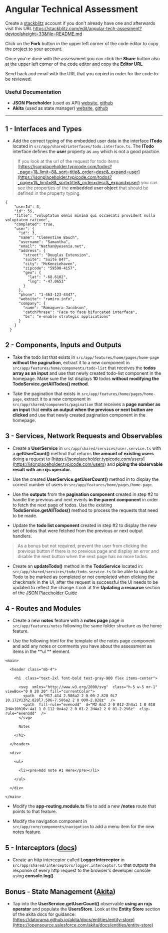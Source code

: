 # Angular Technical Assessment

 Create a [stackblitz](https://stackblitz.com/) account if you don't already have one and afterwards visit this URL https://stackblitz.com/edit/angular-tech-assesment?devtoolsheight=33&file=README.md

Click on the **Fork** button in the upper left corner of the code editor to copy the project to your account.

Once you're done with the assessment you can click the **Share** button also at the upper left corner of the code editor and copy the **Editor URL**

Send back and email with the URL that you copied in order for the code to be reviewed.

### Useful Documentation
 - **JSON Placeholder** (used as API) [website](https://jsonplaceholder.typicode.com/guide/), [github](https://github.com/typicode/json-server)
 - **Akita** (used as state manager) [website](https://datorama.github.io/akita/), [github](https://github.com/datorama/akita/)
---
## 1 - Interfaces and Types

- Add the correct typing of the embedded user data in the interface **ITodo** located in `src/app/shared/interfaces/todo.interface.ts`. The **ITodo** interface defines the **user** property as `any` which is not a good practice.

> If you look at the url of the request for todo items
> [https://jsonplaceholder.typicode.com/todos?_page=1&_limit=8&_sort=title&_order=desc&_expand=user](https://jsonplaceholder.typicode.com/todos?_page=1&_limit=8&_sort=title&_order=desc&_expand=user)
> you can see the properties of the **embedded user object** that should be defined in the property typing.

```
{
    "userId": 3,
    "id": 55,
    "title": "voluptatum omnis minima qui occaecati provident nulla voluptatem ratione",
    "completed": true,
    "user": {
      "id": 3,
      "name": "Clementine Bauch",
      "username": "Samantha",
      "email": "Nathan@yesenia.net",
      "address": {
        "street": "Douglas Extension",
        "suite": "Suite 847",
        "city": "McKenziehaven",
        "zipcode": "59590-4157",
        "geo": {
          "lat": "-68.6102",
          "lng": "-47.0653"
        }
      },
      "phone": "1-463-123-4447",
      "website": "ramiro.info",
      "company": {
        "name": "Romaguera-Jacobson",
        "catchPhrase": "Face to face bifurcated interface",
        "bs": "e-enable strategic applications"
      }
    }
  }
  ```

## 2 - Components, Inputs and Outputs

- Take the todo list that exists in `src/app/features/home/pages/home-page` **without the pagination**, extract it to a new component in `src/app/features/home/components/todo-list` that receives the **todos array as an input** and use that newly created todo-list component in the homepage. Make sure the list displays **10** todos **without modifying the TodoService.getAllTodos() method**.

- Take the pagination that exists in `src/app/features/home/pages/home-page`, extract it to a new component in `src/app/shared/components/pagination` that receives a **page number as an input** that **emits an output when the previous or next button are clicked** and use that newly created pagination component in the homepage. 

##  3 - Services, Network Requests and Observables

- Create a **UserService** in `src/app/shared/services/user.service.ts` with a **getUserCount()** method that returns **the amount of existing users** doing a request to [https://jsonplaceholder.typicode.com/users](https://jsonplaceholder.typicode.com/users) and **piping the observable result with an rxjs operator**.

- Use the created **UserService.getUserCount()** method in to display the correct number of users in `src/app/features/home/pages/home-page`.

- Use the **outputs** from the **pagination component** created in step #2 to handle the previous and next events **in the parent component** in order to fetch the next page of todos. Use the existing **TodoService.getAllTodos()** method to process the requests that need to be made.

- Update the **todo list component** created in step #2 to display the new set of todos that were fetched from the previous or next output handlers.

> As a bonus but not required, prevent the user from clicking the previous button if there is no previous page and display an error and disable the next button when the next page has no more todos.

- Create an **updateTodo()** method in the **TodoService** located in: `src/app/shared/services/todo/todo.service.ts` to be able to update a Todo to be marked as completed or not completed when clicking the checkmark in the UI, after the request is successful the UI needs to be updated to reflect the change. Look at the **Updating a resource** section of the [JSON Placeholder Guide](https://jsonplaceholder.typicode.com/guide/)

## 4 - Routes and Modules

- Create a new **notes** feature with a **notes page** page in `src/app/features/notes` following the same folder structure as the home feature.

- Use the following html for the template of the notes page component and add any notes or comments you have about the assessment as items in the **ul ** element.

```
<main>

  <header class="mb-4">  

    <h1  class="text-2xl font-bold text-gray-900 flex items-center">

      <svg  xmlns="http://www.w3.org/2000/svg"  class="h-5 w-5 mr-1"  viewBox="0 0 20 20" fill="currentColor">
        <path  d="M17.414 2.586a2 2 0 00-2.828 0L7 10.172V13h2.828l7.586-7.586a2 2 0 000-2.828z"  />
        <path  fill-rule="evenodd"  d="M2 6a2 2 0 012-2h4a1 1 0 010 2H4v10h10v-4a1 1 0 112 0v4a2 2 0 01-2 2H4a2 2 0 01-2-2V6z"  clip-rule="evenodd"  />
      </svg>

      Notes

    </h1>  

  </header>

  <div>

    <ul>

      <li><pre>Add note #1 Here</pre></li>

    </ul>

  </div>

</main>
```

- Modify the **app-routing.module.ts** file to add a new **/notes** route that points to that feature.

- Modify the navigation component in `src/app/core/components/navigation` to add a menu item for the new notes feature.

## 5 - Interceptors ([docs](https://angular.io/guide/http#intercepting-requests-and-responses))
- Create an http interceptor called **LoggerInterceptor**  in `src/app/shared/interceptors/logger.interceptor.ts` that outputs the response of every http request to the browser's developer console using **console.log()** 

## Bonus - State Management ([Akita](https://opensource.salesforce.com/akita/))

- Tap into the **UserService.getUserCount()** observable **using an rxjs operator** and populate the **UsersStore**. Look at the **Entity Store** section of the akita docs for guidance: [https://datorama.github.io/akita/docs/entities/entity-store](https://opensource.salesforce.com/akita/docs/entities/entity-store)
